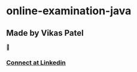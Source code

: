 # online-examination-java

## Made by Vikas Patel 


:rocket:

### [Connect at Linkedin](https://www.linkedin.com/in/vikkyp20/)
